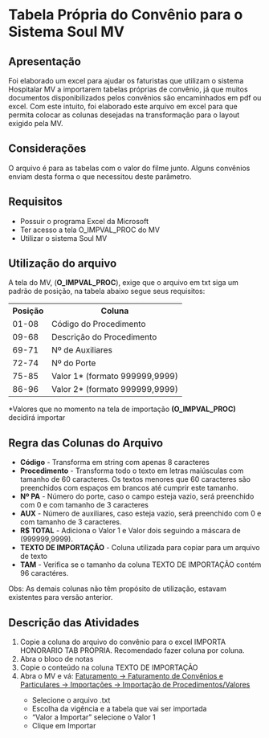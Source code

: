 # Tabela Própria do Convênio para o Sistema Soul MV

<h2>Apresentação</h2>

Foi elaborado um excel para ajudar os faturistas que utilizam o sistema Hospitalar MV a importarem tabelas próprias de convênio, já que muitos documentos disponibilizados pelos convênios são encaminhados em pdf ou excel. Com este intuito, foi elaborado este arquivo em excel para que permita colocar as colunas desejadas na transformação para o layout exigido pela MV.

<h2>Considerações</h2>
O arquivo é para as tabelas com o valor do filme junto. Alguns convênios enviam desta forma o que necessitou deste parâmetro.

<h2>Requisitos</h2>
<ul>
    <li>Possuir o programa Excel da Microsoft</li>
    <li>Ter acesso a tela O_IMPVAL_PROC do MV</li>
    <li>Utilizar o sistema Soul MV</li>
</ul>

<h2>Utilização do arquivo</h2>
A tela do MV, (<b>O_IMPVAL_PROC</b>), exige que o arquivo em txt siga um padrão de posição, na tabela abaixo segue seus requisitos:

<table>
    <tr>
        <th>Posição</th>
        <th>Coluna</th>
    </tr>
    <tr>
        <td>01-08</td>
        <td>Código do Procedimento</td>
    </tr>
    <tr>
        <td>09-68</td>
        <td>Descrição do Procedimento</td>
    </tr>
    <tr>
        <td>69-71</td>
        <td>Nº de Auxiliares</td>
    </tr>
    <tr>
        <td>72-74</td>
        <td>Nº do Porte</td>
    </tr>
    <tr>
        <td>75-85</td>
        <td>Valor 1* (formato 999999,9999)</td>
    </tr>
    <tr>
        <td>86-96</td>
        <td>Valor 2* (formato 999999,9999)</td>
    </tr>
</table>
*Valores que no momento na tela de importação <b>(O_IMPVAL_PROC)</b> decidirá importar

<h2>Regra das Colunas do Arquivo</h2>

<ul>
    <li><b>Código</b> - Transforma em string com apenas 8 caracteres</li>
    <li><b>Procedimento</b> - Transforma todo o texto em letras maiúsculas com tamanho de 60 caracteres. Os textos menores que 60 caracteres são preenchidos com espaços em brancos até cumprir este tamanho.</li>
    <li><b>Nº PA</b> - Número do porte, caso o campo esteja vazio, será preenchido com 0 e com tamanho de 3 caracteres</li>
    <li><b>AUX</b> - Número de auxiliares, caso esteja vazio, será preenchido com 0 e com tamanho de 3 caracteres.</li>
    <li><b>R$ TOTAL</b> - Adiciona o Valor 1 e Valor dois seguindo a máscara de (999999,9999).</li>
    <li><b>TEXTO DE IMPORTAÇÃO</b> - Coluna utilizada para copiar para um arquivo de texto</li>
    <li><b>TAM</b> - Verifica se o tamanho da coluna TEXTO DE IMPORTAÇÃO contém 96 caractéres.</li>
</ul>

Obs: As demais colunas não têm propósito de utilização, estavam existentes para versão anterior.

<h2>Descrição das Atividades</h2>

<ol>
    <li>Copie a coluna do arquivo do convênio para o excel IMPORTA HONORARIO TAB PROPRIA. Recomendado fazer coluna por coluna.</li>
    <li>Abra o bloco de notas</li>
    <li>Copie o conteúdo na coluna TEXTO DE IMPORTAÇÃO</li>
    <li>Abra o MV e vá: <u>Faturamento -> Faturamento de Convênios e Particulares -> Importações -> Importação de Procedimentos/Valores</u></li>
        <ul>
            <li>Selecione o arquivo .txt</li>
            <li>Escolha da vigência e a tabela que vai ser importada</li>
            <li>“Valor a Importar” selecione o Valor 1</li>
            <li>Clique em Importar</li>
        </ul>
</ol>
